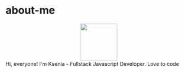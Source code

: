 # about-me
<div id="header" align="center">
  <img src="https://media.giphy.com/media/13HgwGsXF0aiGY/giphy.gif" width="100"/>
</div>
Hi, everyone! I'm Ksenia - Fullstack Javascript Developer. Love to code 
